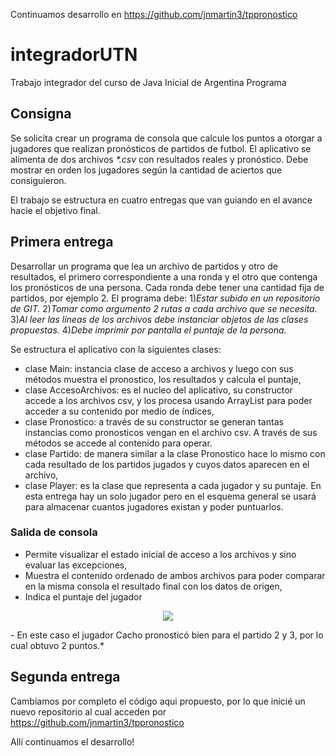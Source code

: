 Continuamos desarrollo en https://github.com/jnmartin3/tppronostico

# integradorUTN
 
 Trabajo integrador del curso de Java Inicial de Argentina Programa

## Consigna
Se solicita crear un programa de consola que calcule los puntos a otorgar a jugadores que realizan pronósticos de partidos de futbol.
El aplicativo se alimenta de dos archivos *\*.csv* con resultados reales y pronóstico. 
Debe mostrar en orden los jugadores según la cantidad de aciertos que consiguieron.

El trabajo se estructura en cuatro entregas que van guiando en el avance hacie el objetivo final. 

## Primera entrega
Desarrollar un programa que lea un archivo de partidos y otro de resultados, el primero correspondiente a una ronda y el otro que contenga
los pronósticos de una persona. Cada ronda debe tener una cantidad fija de partidos, por ejemplo 2. El programa debe:
1)*Estar subido en un repositorio de GIT.* 2)*Tomar como argumento 2 rutas a cada archivo que se necesita.* 3)*Al leer las líneas de los archivos debe instanciar objetos de las clases propuestas.* 4)*Debe imprimir por pantalla el puntaje de la persona.*

Se estructura el aplicativo con la siguientes clases:
 - clase Main: instancia clase de acceso a archivos y luego con sus métodos muestra el pronostico, los resultados y calcula el puntaje,
 - clase AccesoArchivos: es el nucleo del aplicativo, su constructor accede a los archivos csv, y los procesa usando ArrayList para poder acceder a su contenido por medio de índices,
 - clase Pronostico: a través de su constructor se generan tantas instancias como pronosticos vengan en el archivo csv. A través de sus métodos se accede al contenido para operar.
 - clase Partido: de manera similar a la clase Pronostico hace lo mismo con cada resultado de los partidos jugados y cuyos datos aparecen en el archivo,
 - clase Player: es la clase que representa a cada jugador y su puntaje. En esta entrega hay un solo jugador pero en el esquema general se usará para almacenar cuantos jugadores existan y poder puntuarlos.

### Salida de consola
 - Permite visualizar el estado inicial de acceso a los archivos y sino evaluar las excepciones,
 - Muestra el contenido ordenado de ambos archivos para poder comparar en la misma consola el resultado final con los datos de origen,
 - Indica el puntaje del jugador
 
<p align="center">
 <img src="https://user-images.githubusercontent.com/97187862/227731001-90128909-4aeb-4055-9281-d5464316ebdc.png">
</p>
- En este caso el jugador Cacho pronosticó bien para el partido 2 y 3, por lo cual obtuvo 2 puntos.*

## Segunda entrega
Cambiamos por completo el código aqui propuesto, por lo que inicié un nuevo repositorio al cual acceden por https://github.com/jnmartin3/tppronostico

Allí continuamos el desarrollo!
